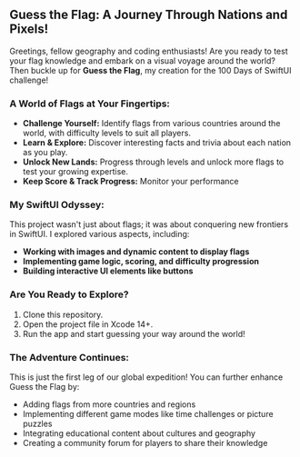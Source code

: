 ## Guess the Flag: A Journey Through Nations and Pixels!

Greetings, fellow geography and coding enthusiasts! Are you ready to test your flag knowledge and embark on a visual voyage around the world? Then buckle up for **Guess the Flag**, my creation for the 100 Days of SwiftUI challenge!

### A World of Flags at Your Fingertips:

* **Challenge Yourself:** Identify flags from various countries around the world, with difficulty levels to suit all players.
* **Learn & Explore:** Discover interesting facts and trivia about each nation as you play.
* **Unlock New Lands:** Progress through levels and unlock more flags to test your growing expertise.
* **Keep Score & Track Progress:** Monitor your performance

### My SwiftUI Odyssey:

This project wasn't just about flags; it was about conquering new frontiers in SwiftUI. I explored various aspects, including:

* **Working with images and dynamic content to display flags**
* **Implementing game logic, scoring, and difficulty progression**
* **Building interactive UI elements like buttons**

### Are You Ready to Explore?

1. Clone this repository.
2. Open the project file in Xcode 14+.
3. Run the app and start guessing your way around the world!

### The Adventure Continues:

This is just the first leg of our global expedition! You can further enhance Guess the Flag by:

* Adding flags from more countries and regions
* Implementing different game modes like time challenges or picture puzzles
* Integrating educational content about cultures and geography
* Creating a community forum for players to share their knowledge

